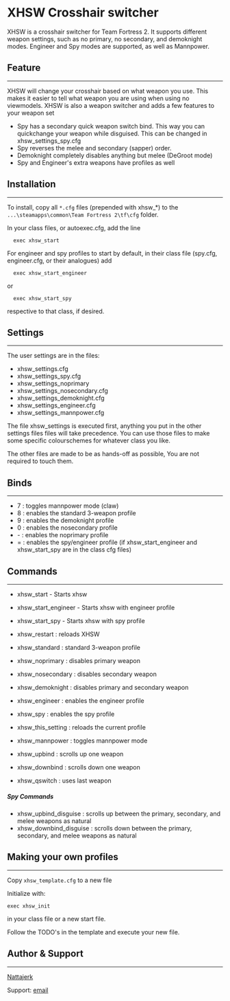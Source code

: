 XHSW Crosshair switcher
=====

XHSW is a crosshair switcher for Team Fortress 2.
It supports different weapon settings, such as no primary, no secondary, and demoknight modes.
Engineer and Spy modes are supported, as well as Mannpower.


Feature
-----
***
XHSW will change your crosshair based on what weapon you use. This makes it easier to tell what weapon you are using when using no viewmodels. XHSW is also a weapon switcher and adds a few features to your weapon set

- Spy has a secondary quick weapon switch bind. This way you can quickchange your weapon while disguised. This can be changed in xhsw_settings_spy.cfg
- Spy reverses the melee and secondary (sapper) order.
- Demoknight completely disables anything but melee (DeGroot mode)
- Spy and Engineer's extra weapons have profiles as well

Installation
-----
***
To install, copy all `*.cfg` files (prepended with xhsw_*) to the `...\steamapps\common\Team Fortress 2\tf\cfg` folder.

In your class files, or autoexec.cfg, add the line
```
  exec xhsw_start
```

For engineer and spy profiles to start by default, in their class file (spy.cfg, engineer.cfg, or their analogues) add
```
  exec xhsw_start_engineer
```
or
```
  exec xhsw_start_spy
```
respective to that class, if desired.

Settings
-----
***
The user settings are in the files:
- xhsw_settings.cfg
- xhsw_settings_spy.cfg
- xhsw_settings_noprimary
- xhsw_settings_nosecondary.cfg
- xhsw_settings_demoknight.cfg
- xhsw_settings_engineer.cfg
- xhsw_settings_mannpower.cfg

The file xhsw_settings is executed first, anything you put in the other settings files files will take precedence. You can use those files to make some specific colourschemes for whatever class you like.

The other files are made to be as hands-off as possible, You are not required to touch them.

Binds
-----
***
- 7 : toggles mannpower mode (claw)
- 8 : enables the standard 3-weapon profile
- 9 : enables the demoknight profile
- 0 : enables the nosecondary profile
- \- : enables the noprimary profile
- = : enables the spy/engineer profile (if xhsw_start_engineer and xhsw_start_spy are in the class cfg files)

Commands
-----
***

- xhsw_start - Starts xhsw
- xhsw_start_engineer - Starts xhsw with engineer profile
- xhsw_start_spy - Starts xhsw with spy profile
- xhsw_restart : reloads XHSW


- xhsw_standard : standard 3-weapon profile
- xhsw_noprimary : disables primary weapon
- xhsw_nosecondary : disables secondary weapon
- xhsw_demoknight : disables primary and secondary weapon
- xhsw_engineer : enables the engineer profile
- xhsw_spy : enables the spy profile
- xhsw_this_setting : reloads the current profile


- xhsw_mannpower : toggles mannpower mode


- xhsw_upbind : scrolls up one weapon
- xhsw_downbind : scrolls down one weapon
- xhsw_qswitch : uses last weapon

##### Spy Commands

- xhsw_upbind_disguise : scrolls up between the primary, secondary, and melee weapons as natural
- xhsw_downbind_disguise : scrolls down between the primary, secondary, and melee weapons as natural


Making your own profiles
-----
***
Copy `xhsw_template.cfg` to a new file

Initialize with:
```
exec xhsw_init
```
in your class file or a new start file.

Follow the TODO's in the template and execute your new file.

Author & Support
-----
***

[Nattajerk](https://steamcommunity.com/id/nattajerk/)

Support: [email](mailto:nattakorps@gmail.com)
